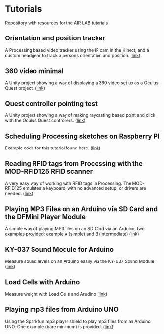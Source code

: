 # Tutorials
Repository with resources for the AIR LAB tutorials

## Orientation and position tracker
A Processing based video tracker using the IR cam in the Kinect, and a custom headgear to track a persons orientation and position.
([link](https://github.com/airlabitu/Tutorials/tree/master/Orientation_and_position_tracker))

## 360 video minimal
A Unity project showing a way of displaying a 360 video set up as a Oculus Quest project.
([link](https://github.com/airlabitu/Tutorials/tree/master/360_video_minimal))

## Quest controller pointing test
A Unity project showing a way of making raycasting based point and click with the Oculus Quest controllers.
([link](https://github.com/airlabitu/Tutorials/tree/master/QuestControllerPointingTest))

## Scheduling Processing sketches on Raspberry PI
Example code for this tutorial found here. 
([link](https://airlab.itu.dk/scheduling-processing-sketches-on-raspberry-pi/))

## Reading RFID tags from Processing with the MOD-RFID125 RFID scanner
A very easy way of working with RFID tags in Processing. The MOD-RFID125 emulates a keyboard, with no advanced setup, or drivers are needed. 
([link](https://github.com/airlabitu/Tutorials/tree/master/OLIMEX_RFID_scanner%20))

## Playing MP3 Files on an Arduino via SD Card and the DFMini Player Module
A simple way of playing MP3 files on an SD Card via an Arduino, two examples provided: example A (simple) and B (intermediate)
([link](https://github.com/airlabitu/Tutorials/tree/master/Arduino-MP3_DF-Mini-Player))

## KY-037 Sound Module for Arduino
Measure sound levels on an Arduino easily via the KY-037 Sound Module
([link](https://github.com/airlabitu/Tutorials/tree/master/KY-037_Sound_Module))

## Load Cells with Arduino
Measure weight with Load Cells and Arudino
([link](https://github.com/airlabitu/Tutorials/tree/master/LoadCell))

## Playing mp3 files from Arduino UNO
Using the Sparkfun mp3 player shield to play mp3 files from an Arduino UNO. One example (bare minimum) is provided.
([link](https://github.com/airlabitu/Tutorials/tree/master/Sparkfun_mp3_shield))
